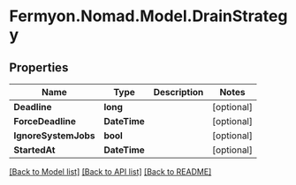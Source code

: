 # Fermyon.Nomad.Model.DrainStrategy

## Properties

Name | Type | Description | Notes
------------ | ------------- | ------------- | -------------
**Deadline** | **long** |  | [optional] 
**ForceDeadline** | **DateTime** |  | [optional] 
**IgnoreSystemJobs** | **bool** |  | [optional] 
**StartedAt** | **DateTime** |  | [optional] 

[[Back to Model list]](../README.md#documentation-for-models) [[Back to API list]](../README.md#documentation-for-api-endpoints) [[Back to README]](../README.md)

